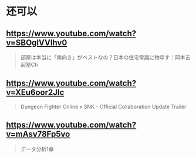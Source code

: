 # 还可以

## https://www.youtube.com/watch?v=SBOglVVIhv0

> 部屋は本当に「南向き」がベストなの？日本の住宅常識に物申す｜岡本吉起塾Ch 

## https://www.youtube.com/watch?v=XEu6oor2JIc

>  Dungeon Fighter Online x SNK - Official Collaboration Update Trailer 

## https://www.youtube.com/watch?v=mAsv78Fp5vo

> データ分析1章 
